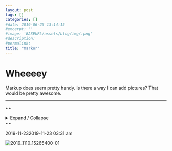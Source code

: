 ```yaml
---
layout: post
tags: []
categories: []
#date: 2019-06-25 13:14:15
#excerpt: ''
#image: 'BASEURL/assets/blog/img/.png'
#description:
#permalink:
title: "markor"
---
```


# Wheeeey
Markup does seem pretty handy.
Is there a way I can add pictures? That would be pretty awesome.

----
~~<details markdown='1'><summary>Expand / Collapse</summary>


</details>~~

2019-11-232019-11-23 03:31 am

![2019_1110_15265400-01](images/2019-11-23/2019_1110_15265400-01.jpeg)
